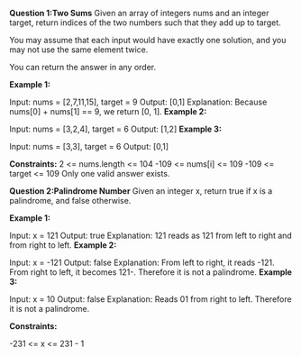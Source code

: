 **Question 1:Two Sums**
Given an array of integers nums and an integer target, return indices of the two numbers such that they add up to target.

You may assume that each input would have exactly one solution, and you may not use the same element twice.

You can return the answer in any order.

**Example 1:**

Input: nums = [2,7,11,15], target = 9
Output: [0,1]
Explanation: Because nums[0] + nums[1] == 9, we return [0, 1].
**Example 2:**

Input: nums = [3,2,4], target = 6
Output: [1,2]
**Example 3:**

Input: nums = [3,3], target = 6
Output: [0,1]
 

**Constraints:**
2 <= nums.length <= 104
-109 <= nums[i] <= 109
-109 <= target <= 109
Only one valid answer exists.


**Question 2:Palindrome Number**
Given an integer x, return true if x is a palindrome, and false otherwise.

**Example 1:**

Input: x = 121
Output: true
Explanation: 121 reads as 121 from left to right and from right to left.
**Example 2:**

Input: x = -121
Output: false
Explanation: From left to right, it reads -121. From right to left, it becomes 121-. Therefore it is not a palindrome.
**Example 3:**

Input: x = 10
Output: false
Explanation: Reads 01 from right to left. Therefore it is not a palindrome.
 

**Constraints:**

-231 <= x <= 231 - 1
